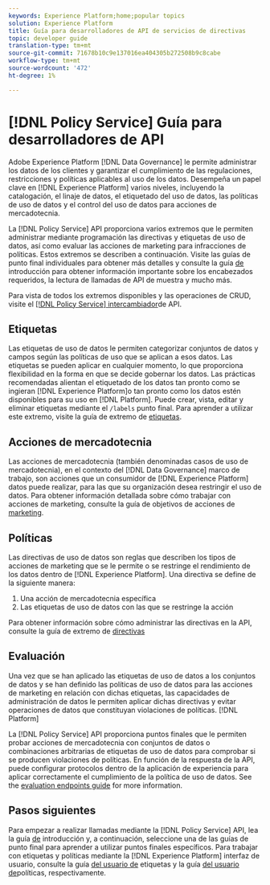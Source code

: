 ```yaml
---
keywords: Experience Platform;home;popular topics
solution: Experience Platform
title: Guía para desarrolladores de API de servicios de directivas
topic: developer guide
translation-type: tm+mt
source-git-commit: 71678b10c9e137016ea404305b272508b9c8cabe
workflow-type: tm+mt
source-wordcount: '472'
ht-degree: 1%

---
```



# [!DNL Policy Service] Guía para desarrolladores de API

Adobe Experience Platform [!DNL Data Governance] le permite administrar los datos de los clientes y garantizar el cumplimiento de las regulaciones, restricciones y políticas aplicables al uso de los datos. Desempeña un papel clave en [!DNL Experience Platform] varios niveles, incluyendo la catalogación, el linaje de datos, el etiquetado del uso de datos, las políticas de uso de datos y el control del uso de datos para acciones de mercadotecnia.

La [!DNL Policy Service] API proporciona varios extremos que le permiten administrar mediante programación las directivas y etiquetas de uso de datos, así como evaluar las acciones de marketing para infracciones de políticas. Estos extremos se describen a continuación. Visite las guías de punto final individuales para obtener más detalles y consulte la guía [de](./getting-started.md) introducción para obtener información importante sobre los encabezados requeridos, la lectura de llamadas de API de muestra y mucho más.

Para vista de todos los extremos disponibles y las operaciones de CRUD, visite el [[!DNL Policy Service] intercambiador](https://www.adobe.io/apis/experienceplatform/home/api-reference.html#!acpdr/swagger-specs/dule-policy-service.yaml)de API.

## Etiquetas

Las etiquetas de uso de datos le permiten categorizar conjuntos de datos y campos según las políticas de uso que se aplican a esos datos. Las etiquetas se pueden aplicar en cualquier momento, lo que proporciona flexibilidad en la forma en que se decide gobernar los datos. Las prácticas recomendadas alientan el etiquetado de los datos tan pronto como se ingieran [!DNL Experience Platform]o tan pronto como los datos estén disponibles para su uso en [!DNL Platform]. Puede crear, vista, editar y eliminar etiquetas mediante el `/labels` punto final. Para aprender a utilizar este extremo, visite la guía de extremo de [etiquetas](./labels.md).

## Acciones de mercadotecnia

Las acciones de mercadotecnia (también denominadas casos de uso de mercadotecnia), en el contexto del [!DNL Data Governance] marco de trabajo, son acciones que un consumidor de [!DNL Experience Platform] datos puede realizar, para las que su organización desea restringir el uso de datos. Para obtener información detallada sobre cómo trabajar con acciones de marketing, consulte la guía de objetivos de acciones de [marketing](./marketing-actions.md).

## Políticas

Las directivas de uso de datos son reglas que describen los tipos de acciones de marketing que se le permite o se restringe el rendimiento de los datos dentro de [!DNL Experience Platform]. Una directiva se define de la siguiente manera:

1. Una acción de mercadotecnia específica
1. Las etiquetas de uso de datos con las que se restringe la acción

Para obtener información sobre cómo administrar las directivas en la API, consulte la guía de extremo de [directivas](./policies.md)

## Evaluación

Una vez que se han aplicado las etiquetas de uso de datos a los conjuntos de datos y se han definido las políticas de uso de datos para las acciones de marketing en relación con dichas etiquetas, las capacidades de administración de datos le permiten aplicar dichas directivas y evitar operaciones de datos que constituyan violaciones de políticas. [!DNL Platform]

La [!DNL Policy Service] API proporciona puntos finales que le permiten probar acciones de mercadotecnia con conjuntos de datos o combinaciones arbitrarias de etiquetas de uso de datos para comprobar si se producen violaciones de políticas. En función de la respuesta de la API, puede configurar protocolos dentro de la aplicación de experiencia para aplicar correctamente el cumplimiento de la política de uso de datos. See the [evaluation endpoints guide](./evaluation.md) for more information.

## Pasos siguientes

Para empezar a realizar llamadas mediante la [!DNL Policy Service] API, lea la guía [de](./getting-started.md) introducción y, a continuación, seleccione una de las guías de punto final para aprender a utilizar puntos finales específicos. Para trabajar con etiquetas y políticas mediante la [!DNL Experience Platform] interfaz de usuario, consulte la guía [del usuario de](../labels/user-guide.md) etiquetas y la guía [del usuario de](../policies/user-guide.md)políticas, respectivamente.